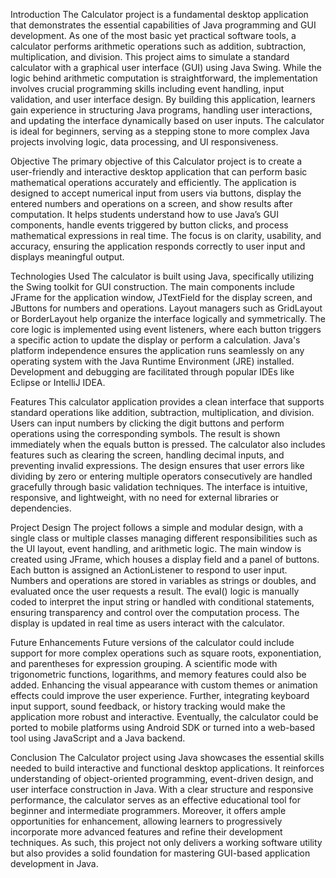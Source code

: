 Introduction
The Calculator project is a fundamental desktop application that demonstrates the essential capabilities of Java programming and GUI development. As one of the most basic yet practical software tools, a calculator performs arithmetic operations such as addition, subtraction, multiplication, and division. This project aims to simulate a standard calculator with a graphical user interface (GUI) using Java Swing. While the logic behind arithmetic computation is straightforward, the implementation involves crucial programming skills including event handling, input validation, and user interface design. By building this application, learners gain experience in structuring Java programs, handling user interactions, and updating the interface dynamically based on user inputs. The calculator is ideal for beginners, serving as a stepping stone to more complex Java projects involving logic, data processing, and UI responsiveness.

Objective
The primary objective of this Calculator project is to create a user-friendly and interactive desktop application that can perform basic mathematical operations accurately and efficiently. The application is designed to accept numerical input from users via buttons, display the entered numbers and operations on a screen, and show results after computation. It helps students understand how to use Java’s GUI components, handle events triggered by button clicks, and process mathematical expressions in real time. The focus is on clarity, usability, and accuracy, ensuring the application responds correctly to user input and displays meaningful output.

Technologies Used
The calculator is built using Java, specifically utilizing the Swing toolkit for GUI construction. The main components include JFrame for the application window, JTextField for the display screen, and JButtons for numbers and operations. Layout managers such as GridLayout or BorderLayout help organize the interface logically and symmetrically. The core logic is implemented using event listeners, where each button triggers a specific action to update the display or perform a calculation. Java's platform independence ensures the application runs seamlessly on any operating system with the Java Runtime Environment (JRE) installed. Development and debugging are facilitated through popular IDEs like Eclipse or IntelliJ IDEA.

Features
This calculator application provides a clean interface that supports standard operations like addition, subtraction, multiplication, and division. Users can input numbers by clicking the digit buttons and perform operations using the corresponding symbols. The result is shown immediately when the equals button is pressed. The calculator also includes features such as clearing the screen, handling decimal inputs, and preventing invalid expressions. The design ensures that user errors like dividing by zero or entering multiple operators consecutively are handled gracefully through basic validation techniques. The interface is intuitive, responsive, and lightweight, with no need for external libraries or dependencies.

Project Design
The project follows a simple and modular design, with a single class or multiple classes managing different responsibilities such as the UI layout, event handling, and arithmetic logic. The main window is created using JFrame, which houses a display field and a panel of buttons. Each button is assigned an ActionListener to respond to user input. Numbers and operations are stored in variables as strings or doubles, and evaluated once the user requests a result. The eval() logic is manually coded to interpret the input string or handled with conditional statements, ensuring transparency and control over the computation process. The display is updated in real time as users interact with the calculator.

Future Enhancements
Future versions of the calculator could include support for more complex operations such as square roots, exponentiation, and parentheses for expression grouping. A scientific mode with trigonometric functions, logarithms, and memory features could also be added. Enhancing the visual appearance with custom themes or animation effects could improve the user experience. Further, integrating keyboard input support, sound feedback, or history tracking would make the application more robust and interactive. Eventually, the calculator could be ported to mobile platforms using Android SDK or turned into a web-based tool using JavaScript and a Java backend.

Conclusion
The Calculator project using Java showcases the essential skills needed to build interactive and functional desktop applications. It reinforces understanding of object-oriented programming, event-driven design, and user interface construction in Java. With a clear structure and responsive performance, the calculator serves as an effective educational tool for beginner and intermediate programmers. Moreover, it offers ample opportunities for enhancement, allowing learners to progressively incorporate more advanced features and refine their development techniques. As such, this project not only delivers a working software utility but also provides a solid foundation for mastering GUI-based application development in Java.
